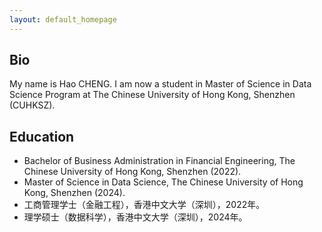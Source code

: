 ```yaml
---
layout: default_homepage
---
```


## Bio
My name is Hao CHENG. I am now a student in Master of Science in Data Science Program at The Chinese University of Hong Kong, Shenzhen (CUHKSZ).

## Education
* Bachelor of Business Administration in Financial Engineering, The Chinese University of Hong Kong, Shenzhen (2022).
* Master of Science in Data Science, The Chinese University of Hong Kong, Shenzhen (2024).
* 工商管理学士（金融工程），香港中文大学（深圳），2022年。
* 理学硕士（数据科学），香港中文大学（深圳），2024年。